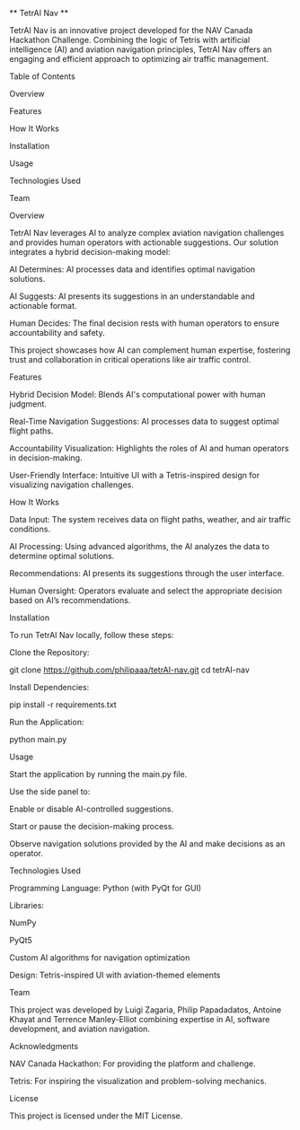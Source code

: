 ** TetrAI Nav **



TetrAI Nav is an innovative project developed for the NAV Canada Hackathon Challenge. Combining the logic of Tetris with artificial intelligence (AI) and aviation navigation principles, TetrAI Nav offers an engaging and efficient approach to optimizing air traffic management.

Table of Contents

Overview

Features

How It Works

Installation

Usage

Technologies Used

Team

Overview

TetrAI Nav leverages AI to analyze complex aviation navigation challenges and provides human operators with actionable suggestions. Our solution integrates a hybrid decision-making model:

AI Determines: AI processes data and identifies optimal navigation solutions.

AI Suggests: AI presents its suggestions in an understandable and actionable format.

Human Decides: The final decision rests with human operators to ensure accountability and safety.

This project showcases how AI can complement human expertise, fostering trust and collaboration in critical operations like air traffic control.

Features

Hybrid Decision Model: Blends AI's computational power with human judgment.

Real-Time Navigation Suggestions: AI processes data to suggest optimal flight paths.

Accountability Visualization: Highlights the roles of AI and human operators in decision-making.

User-Friendly Interface: Intuitive UI with a Tetris-inspired design for visualizing navigation challenges.

How It Works

Data Input: The system receives data on flight paths, weather, and air traffic conditions.

AI Processing: Using advanced algorithms, the AI analyzes the data to determine optimal solutions.

Recommendations: AI presents its suggestions through the user interface.

Human Oversight: Operators evaluate and select the appropriate decision based on AI’s recommendations.

Installation

To run TetrAI Nav locally, follow these steps:

Clone the Repository:

git clone https://github.com/philipaaa/tetrAI-nav.git
cd tetrAI-nav

Install Dependencies:

pip install -r requirements.txt

Run the Application:

python main.py

Usage

Start the application by running the main.py file.

Use the side panel to:

Enable or disable AI-controlled suggestions.

Start or pause the decision-making process.

Observe navigation solutions provided by the AI and make decisions as an operator.

Technologies Used

Programming Language: Python (with PyQt for GUI)

Libraries:

NumPy

PyQt5

Custom AI algorithms for navigation optimization

Design: Tetris-inspired UI with aviation-themed elements

Team

This project was developed by Luigi Zagaria, Philip Papadadatos, Antoine Khayat and Terrence Manley-Elliot combining expertise in AI, software development, and aviation navigation.

Acknowledgments

NAV Canada Hackathon: For providing the platform and challenge.

Tetris: For inspiring the visualization and problem-solving mechanics.

License

This project is licensed under the MIT License.
